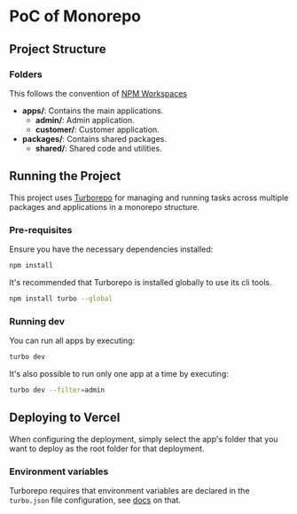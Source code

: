 # PoC of Monorepo

## Project Structure

### Folders

This follows the convention of [NPM Workspaces](https://vercel.com/docs/vercel-platform/glossary#workspace)

- **apps/**: Contains the main applications.
  - **admin/**: Admin application.
  - **customer/**: Customer application.
- **packages/**: Contains shared packages.
  - **shared/**: Shared code and utilities.

## Running the Project

This project uses [Turborepo](https://turbo.build/repo) for managing and running tasks across multiple packages and applications in a monorepo structure.

### Pre-requisites

Ensure you have the necessary dependencies installed:

```sh
npm install
```

It's recommended that Turborepo is installed globally to use its cli tools.

```sh
npm install turbo --global
```

### Running dev

You can run all apps by executing:

```sh
turbo dev
```

It's also possible to run only one app at a time by executing:

```sh
turbo dev --filter=admin
```

## Deploying to Vercel

When configuring the deployment, simply select the app's folder that you want to deploy as the root folder for that deployment.

### Environment variables

Turborepo requires that environment variables are declared in the `turbo.json` file configuration, see [docs](https://turbo.build/repo/docs/crafting-your-repository/using-environment-variables) on that.
